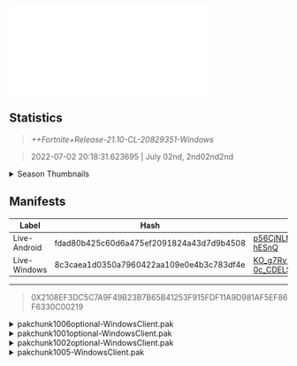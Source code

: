 <div style="pointer-events: none">
  <img style="pointer-events: none" src="https://raw.githubusercontent.com/Tectors/Archive/master/source/dependents/gen.21.10.svg" width="360" height="155">
<div>

## Statistics
> *++Fortnite+Release-21.10-CL-20829351-Windows*

> 2022-07-02 20:18:31.623695 | July 02nd, 2nd02nd2nd

<details>
  <summary>Season Thumbnails</summary>

  > Seasonal thumbnails are a season's normal ltms and their photos.

  | Name | ID |
  | - | - |
  | [Zero Build - Duos](https://raw.githubusercontent.com/Tectors/Archive/master/source/dependents/monthly-rotaton/playlist_nobuildbr_duo_21_10.png) | Playlist_NoBuildBR_Duo |
  | [Solo](https://raw.githubusercontent.com/Tectors/Archive/master/source/dependents/monthly-rotaton/playlist_defaultsolo_21_10.png) | Playlist_DefaultSolo |
  | [Zero Build - Trios](https://raw.githubusercontent.com/Tectors/Archive/master/source/dependents/monthly-rotaton/playlist_nobuildbr_trio_21_10.png) | Playlist_NoBuildBR_Trio |
  | [Zero Build - Solo](https://raw.githubusercontent.com/Tectors/Archive/master/source/dependents/monthly-rotaton/playlist_nobuildbr_solo_21_10.png) | Playlist_NoBuildBR_Solo |
</details>

## Manifests
| Label | Hash | Route |
| - | - | - |
| Live-Android | fdad80b425c60d6a475ef2091824a43d7d9b4508 | [p56CjNLfvuecLwvjdUmLukCs-hESnQ](https://github.com/Tectors/Archive/blob/master/manifests/p56CjNLfvuecLwvjdUmLukCs-hESnQ.manifest) |
| Live-Windows | 8c3caea1d0350a7960422aa109e0e4b3c783df4e | [KO_g7Ry-0c_CDELSBUC2bAEOuSR_cQ](https://github.com/Tectors/Archive/blob/master/manifests/KO_g7Ry-0c_CDELSBUC2bAEOuSR_cQ.manifest) |

---

> 0X2108EF3DC5C7A9F49B23B7B65B41253F915FDF11A9D981AF5EF86F6330C00219

<details>
  <summary>pakchunk1006optional-WindowsClient.pak</summary>

  > FortniteGame/Content/Paks/pakchunk1006optional-WindowsClient.pak

  > 0x4A0CC2AA2A2BD7AD7D3BBD70DB24E853E87541A91BF4F5C75D821037FD942207

  <img src="https://raw.githubusercontent.com/Tectors/Archive/master/source/dependents/referred/SPID_428_FlappyGreen.svg" width="100"> <img src="https://raw.githubusercontent.com/Tectors/Archive/master/source/dependents/referred/Pickaxe_ID_803_FlappyGreenMale.svg" width="100"> <img src="https://raw.githubusercontent.com/Tectors/Archive/master/source/dependents/referred/Emoji_S21_Flappy.svg" width="100"> <img src="https://raw.githubusercontent.com/Tectors/Archive/master/source/dependents/referred/CID_A_412_Athena_Commando_M_FlappyGreen.svg" width="100"> <img src="https://raw.githubusercontent.com/Tectors/Archive/master/source/dependents/referred/BID_A_008_Flappy_Green.svg" width="100"> 
</details>

<details>
  <summary>pakchunk1001optional-WindowsClient.pak</summary>

  > FortniteGame/Content/Paks/pakchunk1001optional-WindowsClient.pak

  > 0x1B2435F27EB8765772731AF948F2D17D644D9F1141DDE4052B4EC16D38257949

  <img src="https://raw.githubusercontent.com/Tectors/Archive/master/source/dependents/referred/Pickaxe_ID_823_GloomFemale.svg" width="100"> <img src="https://raw.githubusercontent.com/Tectors/Archive/master/source/dependents/referred/LSID_458_Gloom.svg" width="100"> <img src="https://raw.githubusercontent.com/Tectors/Archive/master/source/dependents/referred/Glider_ID_379_GloomFemale.svg" width="100"> <img src="https://raw.githubusercontent.com/Tectors/Archive/master/source/dependents/referred/CID_A_438_Athena_Commando_F_Gloom.svg" width="100"> <img src="https://raw.githubusercontent.com/Tectors/Archive/master/source/dependents/referred/BID_A_035_GloomFemale.svg" width="100"> 
</details>

<details>
  <summary>pakchunk1002optional-WindowsClient.pak</summary>

  > FortniteGame/Content/Paks/pakchunk1002optional-WindowsClient.pak

  > 0x15BAC691A328AA3ABF09A6A6749AD0501CFF3E306AB40D301651A3D553B11FA0

  <img src="https://raw.githubusercontent.com/Tectors/Archive/master/source/dependents/referred/Wrap_495_Ensemble.svg" width="100"> <img src="https://raw.githubusercontent.com/Tectors/Archive/master/source/dependents/referred/Pickaxe_ID_822_EnsembleSnakeMale.svg" width="100"> <img src="https://raw.githubusercontent.com/Tectors/Archive/master/source/dependents/referred/Pickaxe_ID_821_EnsembleFemale.svg" width="100"> <img src="https://raw.githubusercontent.com/Tectors/Archive/master/source/dependents/referred/LSID_457_Ensemble_Characters.svg" width="100"> <img src="https://raw.githubusercontent.com/Tectors/Archive/master/source/dependents/referred/LSID_456_Ensemble_BusGroup.svg" width="100"> <img src="https://raw.githubusercontent.com/Tectors/Archive/master/source/dependents/referred/Glider_ID_378_EnsembleSnakeMale.svg" width="100"> <img src="https://raw.githubusercontent.com/Tectors/Archive/master/source/dependents/referred/Glider_ID_377_EnsembleMaroonMale.svg" width="100"> <img src="https://raw.githubusercontent.com/Tectors/Archive/master/source/dependents/referred/EID_Spiral.svg" width="100"> <img src="https://raw.githubusercontent.com/Tectors/Archive/master/source/dependents/referred/EID_Fangs.svg" width="100"> <img src="https://raw.githubusercontent.com/Tectors/Archive/master/source/dependents/referred/CID_A_435_Athena_Commando_F_Ensemble.svg" width="100"> <img src="https://raw.githubusercontent.com/Tectors/Archive/master/source/dependents/referred/CID_A_434_Athena_Commando_M_EnsembleMaroon.svg" width="100"> <img src="https://raw.githubusercontent.com/Tectors/Archive/master/source/dependents/referred/CID_A_433_Athena_Commando_M_EnsembleSnake.svg" width="100"> <img src="https://raw.githubusercontent.com/Tectors/Archive/master/source/dependents/referred/CID_A_432_Athena_Commando_M_Ensemble.svg" width="100"> <img src="https://raw.githubusercontent.com/Tectors/Archive/master/source/dependents/referred/BID_A_032_EnsembleMaroonMale.svg" width="100"> <img src="https://raw.githubusercontent.com/Tectors/Archive/master/source/dependents/referred/BID_A_031_EnsembleFemale.svg" width="100"> <img src="https://raw.githubusercontent.com/Tectors/Archive/master/source/dependents/referred/BID_A_030_EnsembleMaskMale.svg" width="100"> 
</details>

<details>
  <summary>pakchunk1005-WindowsClient.pak</summary>

  > FortniteGame/Content/Paks/pakchunk1005-WindowsClient.pak

  > 0xFA71F715EE14F1A91A432128CBE8376FA213EB9F7754F6353D98F03FE77FC9D9

  <img src="https://raw.githubusercontent.com/Tectors/Archive/master/source/dependents/referred/Emoji_S21_Ensemble_Snake.svg" width="100"> <img src="https://raw.githubusercontent.com/Tectors/Archive/master/source/dependents/referred/Emoji_S21_Ensemble_Seal.svg" width="100"> <img src="https://raw.githubusercontent.com/Tectors/Archive/master/source/dependents/referred/Emoji_S21_Ensemble_Maroon.svg" width="100"> <img src="https://raw.githubusercontent.com/Tectors/Archive/master/source/dependents/referred/Emoji_S21_Ensemble_Grey.svg" width="100"> 
</details>

